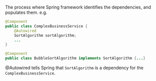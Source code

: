 
The process where Spring framework identifies the dependencies, and populates them. e.g.

```java
@Component
public class ComplexBusinessService {
    @Autowired
    SortAlgorithm sortAlgorithm;
    ...
}

@Component
public class BubbleSortAlgorithm implements SortAlgorithm {...}
```

@Autowired tells Spring that `SortAlgorithm` is a dependency for the `ComplexBusinessService`.

